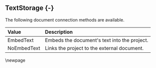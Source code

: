 ## TextStorage {-}

The following document connection methods are available.

| **Value** | **Description** |
| :-- | :-- |
| EmbedText | Embeds the document's text into the project. |
| NoEmbedText | Links the project to the external document. |

\newpage